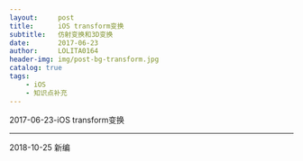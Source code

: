 ```yaml
---
layout:     post
title:      iOS transform变换
subtitle:   仿射变换和3D变换
date:       2017-06-23
author:     LOLITA0164
header-img: img/post-bg-transform.jpg
catalog: true
tags:
    - iOS
    - 知识点补充
---
```


2017-06-23-iOS transform变换

---

2018-10-25 新编






